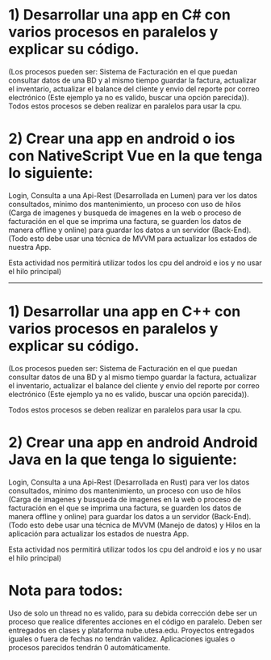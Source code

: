 
# 1) Desarrollar una app en C# con varios procesos en paralelos y explicar su código.
 (Los procesos pueden ser:
  Sistema de Facturación en el que puedan consultar datos de una BD y al mismo tiempo 
  guardar la factura, actualizar el inventario, actualizar el balance del cliente y
  envio del reporte por correo electrónico (Este ejemplo ya no es valido, buscar una opción parecida)).
  Todos estos procesos se deben realizar en paralelos para usar la cpu.  

# 2) Crear una app en android o ios con NativeScript Vue en la que tenga lo siguiente:
   
  Login, Consulta a una Api-Rest (Desarrollada en Lumen) para ver los datos consultados,
  mínimo dos mantenimiento, un proceso con uso de hilos (Carga de imagenes y busqueda de
  imagenes en la web o proceso de facturación en el que se imprima una factura,
  se guarden los datos de manera offline y online) para guardar los datos a un servidor
  (Back-End). (Todo esto debe usar una técnica de MVVM para actualizar los estados de nuestra App.

  Esta actividad nos permitirá utilizar todos los cpu del android e ios y no usar el hilo principal)

---

#  1) Desarrollar una app en C++ con varios procesos en paralelos y explicar su código. 
  (Los procesos pueden ser: 
  Sistema de Facturación en el que puedan consultar datos de una BD y al mismo tiempo 
  guardar la factura, actualizar el inventario, actualizar el balance del cliente y 
  envio del reporte por correo electrónico (Este ejemplo ya no es valido, buscar una opción parecida)). 

  Todos estos procesos se deben realizar en paralelos para usar la cpu.

# 2) Crear una app en android Android Java en la que tenga lo siguiente: 

  Login, Consulta a una Api-Rest (Desarrollada en Rust) para ver los datos consultados, 
  mínimo dos mantenimiento, un proceso con uso de hilos (Carga de imagenes y busqueda de
  imagenes en la web o proceso de facturación en el que se imprima una factura, 
  se guarden los datos de manera offline y online) para guardar los datos a un servidor
  (Back-End). (Todo esto debe usar una técnica de MVVM (Manejo de datos) y Hilos en la aplicación
  para actualizar los estados de nuestra App. 
  
  Esta actividad nos permitirá utilizar todos los cpu del android e ios y no usar el hilo principal)

# Nota para todos: 
 Uso de solo un thread no es valido, para su debida corrección debe ser un proceso que
 realice diferentes acciones en el código en paralelo. Deben ser entregados en clases y plataforma 
 nube.utesa.edu. Proyectos entregados iguales o fuera de fechas no tendrán validez. 
 Aplicaciones iguales o procesos parecidos tendrán 0 automáticamente. 
